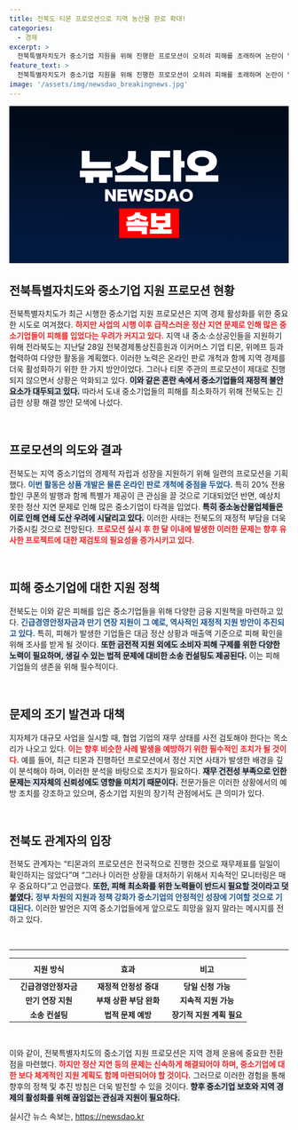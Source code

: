 ```yaml
---
title: 전북도 티몬 프로모션으로 지역 농산물 판로 확대!
categories:
  - 경제
excerpt: >
  전북특별자치도가 중소기업 지원을 위해 진행한 프로모션이 오히려 피해를 초래하며 논란이 일고 있다. 티몬과의 협업이 무산된 가운데, 업체 정산 지연으로 중소업체들이 극심한 어려움에 처했다. 전문적인 검토 없이 진행된 대규모 사업의 후폭풍은 지역 경제에 큰 충격을 주고 있다.
feature_text: >
  전북특별자치도가 중소기업 지원을 위해 진행한 프로모션이 오히려 피해를 초래하며 논란이 일고 있다. 티몬과의 협업이 무산된 가운데, 업체 정산 지연으로 중소업체들이 극심한 어려움에 처했다. 전문적인 검토 없이 진행된 대규모 사업의 후폭풍은 지역 경제에 큰 충격을 주고 있다.
image: '/assets/img/newsdao_breakingnews.jpg'
---
```


<p><img src="/assets/img/newsdao_breakingnews.jpg" alt="firstkoreanews 속보" /></p>

<h2 data-ke-size="size26">전북특별자치도와 중소기업 지원 프로모션 현황</h2>

<p data-ke-size="size16">전북특별자치도가 최근 시행한 중소기업 지원 프로모션은 지역 경제 활성화를 위한 중요한 시도로 여겨졌다. <b><span style="color: #ee2323;">하지만 사업의 시행 이후 급작스러운 정산 지연 문제로 인해 많은 중소기업들이 피해를 입었다는 우려가 커지고 있다.</span></b> 지역 내 중소·소상공인들을 지원하기 위해 전라북도는 지난달 28일 전북경제통상진흥원과 이커머스 기업 티몬, 위메프 등과 협력하여 다양한 활동을 계획했다. 이러한 노력은 온라인 판로 개척과 함께 지역 경제를 더욱 활성화하기 위한 한 가지 방안이었다. 그러나 티몬 주관의 프로모션이 제대로 진행되지 않으면서 상황은 악화되고 있다. <b><span style="background-color: #21538527;">이와 같은 혼란 속에서 중소기업들의 재정적 불안 요소가 대두되고 있다.</span></b> 따라서 도내 중소기업들의 피해를 최소화하기 위해 전북도는 긴급한 상황 해결 방안 모색에 나섰다.</p>

<p data-ke-size="size16">&nbsp;</p>

<h2 data-ke-size="size26">프로모션의 의도와 결과</h2>

<p data-ke-size="size16">전북도는 지역 중소기업의 경제적 자립과 성장을 지원하기 위해 일련의 프로모션을 기획했다. <b><span style="color: #1a5490;">이번 활동은 상품 개발은 물론 온라인 판로 개척에 중점을 두었다.</span></b> 특히 20% 전용 할인 쿠폰의 발행과 함께 특별가 제공이 큰 관심을 끌 것으로 기대되었던 반면, 예상치 못한 정산 지연 문제로 인해 많은 중소기업이 타격을 입었다. <b><span style="background-color: #21538527;">특히 중소농산물업체들은 이로 인해 연쇄 도산 우려에 시달리고 있다.</span></b> 이러한 사태는 전북도의 재정적 부담을 더욱 가중시킬 것으로 전망된다. <b><span style="color: #ee2323;">프로모션 실시 후 한 달 이내에 발생한 이러한 문제는 향후 유사한 프로젝트에 대한 재검토의 필요성을 증가시키고 있다.</span></b></p>

<p data-ke-size="size16">&nbsp;</p>

<h2 data-ke-size="size26">피해 중소기업에 대한 지원 정책</h2>

<p data-ke-size="size16">전북도는 이와 같은 피해를 입은 중소기업들을 위해 다양한 금융 지원책을 마련하고 있다. <b><span style="color: #1a5490;">긴급경영안정자금과 만기 연장 지원이 그 예로, 역사적인 재정적 지원 방안이 추진되고 있다.</span></b> 특히, 피해가 발생한 기업들은 대금 정산 상황과 매출액 기준으로 피해 확인을 위해 조사를 받게 될 것이다. <b><span style="background-color: #21538527;">또한 금전적 지원 외에도 소비자 피해 구제를 위한 다양한 노력이 필요하며, 생길 수 있는 법적 문제에 대비한 소송 컨설팅도 제공된다.</span></b> 이는 피해 기업들의 생존을 위해 필수적이다.</p>

<p data-ke-size="size16">&nbsp;</p>

<h2 data-ke-size="size26">문제의 조기 발견과 대책</h2>

<p data-ke-size="size16">지자체가 대규모 사업을 실시할 때, 협업 기업의 재무 상태를 사전 검토해야 한다는 목소리가 나오고 있다. <b><span style="color: #ee2323;">이는 향후 비슷한 사례 발생을 예방하기 위한 필수적인 조치가 될 것이다.</span></b> 예를 들어, 최근 티몬과 진행하던 프로모션에서 정산 지연 사태가 발생한 배경을 깊이 분석해야 하며, 이러한 분석을 바탕으로 조치가 필요하다. <b><span style="background-color: #21538527;">재무 건전성 부족으로 인한 문제는 지자체의 신뢰성에도 영향을 미치기 때문이다.</span></b> 전문가들은 이러한 상황에서의 예방 조치를 강조하고 있으며, 중소기업 지원의 장기적 관점에서도 큰 의미가 있다.</p>

<p data-ke-size="size16">&nbsp;</p>

<h2 data-ke-size="size26">전북도 관계자의 입장</h2>

<p data-ke-size="size16">전북도 관계자는 “티몬과의 프로모션은 전국적으로 진행한 것으로 재무제표를 일일이 확인하지는 않았다”며 “그러나 이러한 상황을 대처하기 위해서 지속적인 모니터링은 매우 중요하다”고 언급했다. <b><span style="background-color: #21538527;">또한, 피해 최소화를 위한 노력들이 반드시 필요할 것이라고 덧붙였다.</span></b> <b><span style="color: #1a5490;">정부 차원의 지원과 정책 강화가 중소기업의 안정적인 성장에 기여할 것으로 기대된다.</span></b> 이러한 발언은 지역 중소기업들에게 앞으로도 희망을 잃지 말라는 메시지를 전하고 있다.</p>

<p data-ke-size="size16">&nbsp;</p>

<hr>

<table style="width: 100%; border-collapse: collapse;">
    <thead>
        <tr>
            <th style="width: 33%; text-align: center; height: 30px;"><b>지원 방식</b></th>
            <th style="width: 33%; text-align: center; height: 30px;"><b>효과</b></th>
            <th style="width: 33%; text-align: center; height: 30px;"><b>비고</b></th>
        </tr>
    </thead>
    <tbody>
        <tr>
            <td style="text-align: center; height: 17px;"><b>긴급경영안정자금</b></td>
            <td style="text-align: center; height: 17px;"><b>재정적 안정성 증대</b></td>
            <td style="text-align: center; height: 17px;"><b>당일 신청 가능</b></td>
        </tr>
        <tr>
            <td style="text-align: center; height: 17px;"><b>만기 연장 지원</b></td>
            <td style="text-align: center; height: 17px;"><b>부채 상환 부담 완화</b></td>
            <td style="text-align: center; height: 17px;"><b>지속적 지원 가능</b></td>
        </tr>
        <tr>
            <td style="text-align: center; height: 17px;"><b>소송 컨설팅</b></td>
            <td style="text-align: center; height: 17px;"><b>법적 문제 예방</b></td>
            <td style="text-align: center; height: 17px;"><b>장기적 지원 계획 필요</b></td>
        </tr>
    </tbody>
</table>

<p data-ke-size="size16">&nbsp;</p>

<p data-ke-size="size16">이와 같이, 전북특별자치도의 중소기업 지원 프로모션은 지역 경제 운용에 중요한 전환점을 마련했다. <b><span style="color: #ee2323;">하지만 정산 지연 등의 문제는 신속하게 해결되어야 하며, 중소기업에 대한 보다 체계적인 지원 계획도 함께 마련되어야 할 것이다.</span></b> 그러므로 이러한 경험을 통해 향후의 정책 및 추진 방침은 더욱 발전할 수 있을 것이다. <b><span style="background-color: #21538527;">향후 중소기업 보호와 지역 경제의 활성화를 위해 끊임없는 관심과 지원이 필요하다.</span></b></p>
실시간 뉴스 속보는, <a href="https://newsdao.kr" rel="dofollow">https://newsdao.kr</a>



